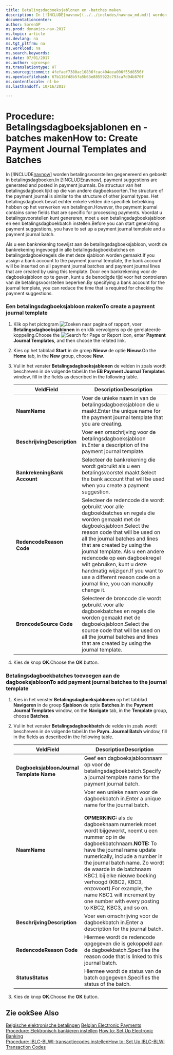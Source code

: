 ```yaml
---
title: Betalingsdagboeksjablonen en -batches maken
description: In [!INCLUDE[navnow](../../includes/navnow_md.md)] worden betalingsvoorstellen gegenereerd en geboekt in betalingsdagboeken. De structuur van het betalingsdagboek lijkt op die van andere dagboeksoorten. Het betalingsdagboek bevat echter enkele velden die specifiek betrekking hebben op het verwerken van betalingen. Voordat u betalingsvoorstellen kunt genereren, moet u een betalingsdagboeksjabloon en een betalingsdagboekbatch instellen.
documentationcenter: 
author: SorenGP
ms.prod: dynamics-nav-2017
ms.topic: article
ms.devlang: na
ms.tgt_pltfrm: na
ms.workload: na
ms.search.keywords: 
ms.date: 07/01/2017
ms.author: sgroespe
ms.translationtype: HT
ms.sourcegitcommit: 4fefaef7380ac10836fcac404eea006f55d8556f
ms.openlocfilehash: 67b116fd8b5fa5b63e8855922c793ca7d94b870f
ms.contentlocale: nl-be
ms.lasthandoff: 10/16/2017

---
```

# <a name="how-to-create-payment-journal-templates-and-batches"></a><span data-ttu-id="59eca-106">Procedure: Betalingsdagboeksjablonen en -batches maken</span><span class="sxs-lookup"><span data-stu-id="59eca-106">How to: Create Payment Journal Templates and Batches</span></span>
<span data-ttu-id="59eca-107">In [!INCLUDE[navnow](../../includes/navnow_md.md)] worden betalingsvoorstellen gegenereerd en geboekt in betalingsdagboeken.</span><span class="sxs-lookup"><span data-stu-id="59eca-107">In [!INCLUDE[navnow](../../includes/navnow_md.md)], payment suggestions are generated and posted in payment journals.</span></span> <span data-ttu-id="59eca-108">De structuur van het betalingsdagboek lijkt op die van andere dagboeksoorten.</span><span class="sxs-lookup"><span data-stu-id="59eca-108">The structure of the payment journal is similar to the structure of other journal types.</span></span> <span data-ttu-id="59eca-109">Het betalingsdagboek bevat echter enkele velden die specifiek betrekking hebben op het verwerken van betalingen.</span><span class="sxs-lookup"><span data-stu-id="59eca-109">However, the payment journal contains some fields that are specific for processing payments.</span></span> <span data-ttu-id="59eca-110">Voordat u betalingsvoorstellen kunt genereren, moet u een betalingsdagboeksjabloon en een betalingsdagboekbatch instellen.</span><span class="sxs-lookup"><span data-stu-id="59eca-110">Before you can start generating payment suggestions, you have to set up a payment journal template and a payment journal batch.</span></span>  
  
 <span data-ttu-id="59eca-111">Als u een bankrekening toewijst aan de betalingsdagboeksjabloon, wordt de bankrekening ingevoegd in alle betalingsdagboekbatches en betalingsdagboekregels die met deze sjabloon worden gemaakt.</span><span class="sxs-lookup"><span data-stu-id="59eca-111">If you assign a bank account to the payment journal template, the bank account will be inserted on all payment journal batches and payment journal lines that are created by using this template.</span></span> <span data-ttu-id="59eca-112">Door een bankrekening voor de dagboeksjabloon op te geven, kunt u de benodigde tijd voor het controleren van de betalingsvoorstellen beperken.</span><span class="sxs-lookup"><span data-stu-id="59eca-112">By specifying a bank account for the journal template, you can reduce the time that is required for checking the payment suggestions.</span></span>  
  
### <a name="to-create-a-payment-journal-template"></a><span data-ttu-id="59eca-113">Een betalingsdagboeksjabloon maken</span><span class="sxs-lookup"><span data-stu-id="59eca-113">To create a payment journal template</span></span>  
  
1.  <span data-ttu-id="59eca-114">Klik op het pictogram ![Zoeken naar pagina of rapport](media/ui-search/search_small.png "pictogram Zoeken naar pagina of rapport"), voer **Betalingsdagboeksjablonen** in en klik vervolgens op de gerelateerde koppeling.</span><span class="sxs-lookup"><span data-stu-id="59eca-114">Choose the ![Search for Page or Report](media/ui-search/search_small.png "Search for Page or Report icon") icon, enter **Payment Journal Templates**, and then choose the related link.</span></span>  
  
2.  <span data-ttu-id="59eca-115">Kies op het tabblad **Start** in de groep **Nieuw** de optie **Nieuw**.</span><span class="sxs-lookup"><span data-stu-id="59eca-115">On the **Home** tab, in the **New** group, choose **New**.</span></span>  
  
3.  <span data-ttu-id="59eca-116">Vul in het venster **Betalingsdagboeksjablonen** de velden in zoals wordt beschreven in de volgende tabel.</span><span class="sxs-lookup"><span data-stu-id="59eca-116">In the **EB Payment Journal Templates** window, fill in the fields as described in the following table.</span></span>  
  
    |<span data-ttu-id="59eca-117">Veld</span><span class="sxs-lookup"><span data-stu-id="59eca-117">Field</span></span>|<span data-ttu-id="59eca-118">Description</span><span class="sxs-lookup"><span data-stu-id="59eca-118">Description</span></span>|  
    |---------------------------------|---------------------------------------|  
    |<span data-ttu-id="59eca-119">**Naam**</span><span class="sxs-lookup"><span data-stu-id="59eca-119">**Name**</span></span>|<span data-ttu-id="59eca-120">Voer de unieke naam in van de betalingsdagboeksjabloon die u maakt.</span><span class="sxs-lookup"><span data-stu-id="59eca-120">Enter the unique name for the payment journal template that you are creating.</span></span>|  
    |<span data-ttu-id="59eca-121">**Beschrijving**</span><span class="sxs-lookup"><span data-stu-id="59eca-121">**Description**</span></span>|<span data-ttu-id="59eca-122">Voer een omschrijving voor de betalingsdagboeksjabloon in.</span><span class="sxs-lookup"><span data-stu-id="59eca-122">Enter a description of the payment journal template.</span></span>|  
    |<span data-ttu-id="59eca-123">**Bankrekening**</span><span class="sxs-lookup"><span data-stu-id="59eca-123">**Bank Account**</span></span>|<span data-ttu-id="59eca-124">Selecteer de bankrekening die wordt gebruikt als u een betalingsvoorstel maakt.</span><span class="sxs-lookup"><span data-stu-id="59eca-124">Select the bank account that will be used when you create a payment suggestion.</span></span>|  
    |<span data-ttu-id="59eca-125">**Redencode**</span><span class="sxs-lookup"><span data-stu-id="59eca-125">**Reason Code**</span></span>|<span data-ttu-id="59eca-126">Selecteer de redencode die wordt gebruikt voor alle dagboekbatches en regels die worden gemaakt met de dagboeksjabloon.</span><span class="sxs-lookup"><span data-stu-id="59eca-126">Select the reason code that will be used on all the journal batches and lines that are created by using the journal template.</span></span> <span data-ttu-id="59eca-127">Als u een andere redencode op een dagboekregel wilt gebruiken, kunt u deze handmatig wijzigen.</span><span class="sxs-lookup"><span data-stu-id="59eca-127">If you want to use a different reason code on a journal line, you can manually change it.</span></span>|  
    |<span data-ttu-id="59eca-128">**Broncode**</span><span class="sxs-lookup"><span data-stu-id="59eca-128">**Source Code**</span></span>|<span data-ttu-id="59eca-129">Selecteer de broncode die wordt gebruikt voor alle dagboekbatches en regels die worden gemaakt met de dagboeksjabloon.</span><span class="sxs-lookup"><span data-stu-id="59eca-129">Select the source code that will be used on all the journal batches and lines that are created by using the journal template.</span></span>|  
  
4.  <span data-ttu-id="59eca-130">Kies de knop **OK**.</span><span class="sxs-lookup"><span data-stu-id="59eca-130">Choose the **OK** button.</span></span>  
  
### <a name="to-add-payment-journal-batches-to-the-journal-template"></a><span data-ttu-id="59eca-131">Betalingsdagboekbatches toevoegen aan de dagboeksjabloon</span><span class="sxs-lookup"><span data-stu-id="59eca-131">To add payment journal batches to the journal template</span></span>  
  
1.  <span data-ttu-id="59eca-132">Kies in het venster **Betalingsdagboeksjablonen** op het tabblad **Navigeren** in de groep **Sjabloon** de optie **Batches**.</span><span class="sxs-lookup"><span data-stu-id="59eca-132">In the **Payment Journal Templates** window, on the **Navigate** tab, in the **Template** group, choose **Batches**.</span></span>  
  
2.  <span data-ttu-id="59eca-133">Vul in het venster **Betalingsdagboekbatch** de velden in zoals wordt beschreven in de volgende tabel.</span><span class="sxs-lookup"><span data-stu-id="59eca-133">In the **Paym. Journal Batch** window, fill in the fields as described in the following table.</span></span>  
  
    |<span data-ttu-id="59eca-134">Veld</span><span class="sxs-lookup"><span data-stu-id="59eca-134">Field</span></span>|<span data-ttu-id="59eca-135">Description</span><span class="sxs-lookup"><span data-stu-id="59eca-135">Description</span></span>|  
    |---------------------------------|---------------------------------------|  
    |<span data-ttu-id="59eca-136">**Dagboeksjabloon**</span><span class="sxs-lookup"><span data-stu-id="59eca-136">**Journal Template Name**</span></span>|<span data-ttu-id="59eca-137">Geef een dagboeksjabloonnaam op voor de betalingsdagboekbatch.</span><span class="sxs-lookup"><span data-stu-id="59eca-137">Specify a journal template name for the payment journal batch.</span></span>|  
    |<span data-ttu-id="59eca-138">**Naam**</span><span class="sxs-lookup"><span data-stu-id="59eca-138">**Name**</span></span>|<span data-ttu-id="59eca-139">Voer een unieke naam voor de dagboekbatch in.</span><span class="sxs-lookup"><span data-stu-id="59eca-139">Enter a unique name for the journal batch.</span></span><br /><br /> <span data-ttu-id="59eca-140">**OPMERKING:** als de dagboeknaam numeriek moet wordt bijgewerkt, neemt u een nummer op in de dagboekbatchnaam.</span><span class="sxs-lookup"><span data-stu-id="59eca-140">**NOTE:** To have the journal name update numerically, include a number in the journal batch name.</span></span> <span data-ttu-id="59eca-141">Zo wordt de waarde in de batchnaam KBC1 bij elke nieuwe boeking verhoogd (KBC2, KBC3, enzovoort).</span><span class="sxs-lookup"><span data-stu-id="59eca-141">For example, the name KBC1 will increment by one number with every posting to KBC2, KBC3, and so on.</span></span>|  
    |<span data-ttu-id="59eca-142">**Beschrijving**</span><span class="sxs-lookup"><span data-stu-id="59eca-142">**Description**</span></span>|<span data-ttu-id="59eca-143">Voer een omschrijving voor de dagboekbatch in.</span><span class="sxs-lookup"><span data-stu-id="59eca-143">Enter a description for the journal batch.</span></span>|  
    |<span data-ttu-id="59eca-144">**Redencode**</span><span class="sxs-lookup"><span data-stu-id="59eca-144">**Reason Code**</span></span>|<span data-ttu-id="59eca-145">Hiermee wordt de redencode opgegeven die is gekoppeld aan de dagboekbatch.</span><span class="sxs-lookup"><span data-stu-id="59eca-145">Specifies the reason code that is linked to this journal batch.</span></span>|  
    |<span data-ttu-id="59eca-146">**Status**</span><span class="sxs-lookup"><span data-stu-id="59eca-146">**Status**</span></span>|<span data-ttu-id="59eca-147">Hiermee wordt de status van de batch opgegeven.</span><span class="sxs-lookup"><span data-stu-id="59eca-147">Specifies the status of the batch.</span></span>|  
  
3.  <span data-ttu-id="59eca-148">Kies de knop **OK**.</span><span class="sxs-lookup"><span data-stu-id="59eca-148">Choose the **OK** button.</span></span>  
  
## <a name="see-also"></a><span data-ttu-id="59eca-149">Zie ook</span><span class="sxs-lookup"><span data-stu-id="59eca-149">See Also</span></span>  
 <span data-ttu-id="59eca-150">[Belgische elektronische betalingen](belgian-electronic-payments.md) </span><span class="sxs-lookup"><span data-stu-id="59eca-150">[Belgian Electronic Payments](belgian-electronic-payments.md) </span></span>  
 <span data-ttu-id="59eca-151">[Procedure: Elektronisch bankieren instellen](how-to-set-up-electronic-banking.md) </span><span class="sxs-lookup"><span data-stu-id="59eca-151">[How to: Set Up Electronic Banking](how-to-set-up-electronic-banking.md) </span></span>  
 [<span data-ttu-id="59eca-152">Procedure: IBLC-BLWI-transactiecodes instellen</span><span class="sxs-lookup"><span data-stu-id="59eca-152">How to: Set Up IBLC-BLWI Transaction Codes</span></span>](how-to-set-up-iblc-blwi-transaction-codes.md)
